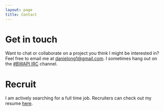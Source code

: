 ```yaml
---
layout: page
title: Contact
---
```


# Get in touch

Want to chat or collaborate on a project you think I might be interested in? Feel free to email me at <a href="mailto:danielong1@gmail.com" target="_top">danielong1@gmail.com</a>. I sometimes hang out on the <a href="http://webchat.freenode.net/?channels=BWAPI" target="_top">#BWAPI IRC</a> channel.

# Recruit

I am actively searching for a full time job. Recruiters can check out my resume [here](https://drive.google.com/file/d/0B_ene-mM14ODTUZrUVlRVEtFb2s/view). 
